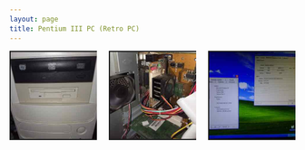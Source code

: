 ```yaml
---
layout: page
title: Pentium III PC (Retro PC)
---
```

<div class="columns">
  <div class="column">
    <a href=""><img src="/img/piiipc/1.jpg" alt="" border="2"></a>
  </div>
  <div class="column">
    <a href=""><img src="/img/piiipc/2.jpg" alt="" border="2"></a>
  </div>
  <div class="column">
    <a href=""><img src="/img/piiipc/3.jpg" alt="" border="2"></a>
  </div>
<!--  <div class="column">
    <a href=""><img src="/img/" alt="" border="2"></a>
  </div> -->
</div>
